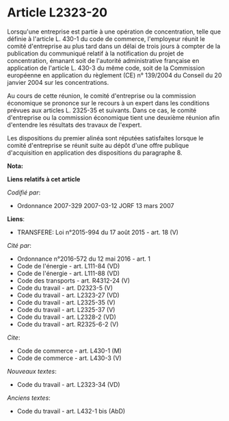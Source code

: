 # Article L2323-20

Lorsqu'une entreprise est partie à une opération de concentration, telle que définie à l'article L. 430-1 du code de
commerce, l'employeur réunit le comité d'entreprise au plus tard dans un délai de trois jours à compter de la publication du
communiqué relatif à la notification du projet de concentration, émanant soit de l'autorité administrative française en
application de l'article L. 430-3 du même code, soit de la Commission européenne en application du règlement (CE) n° 139/2004
du Conseil du 20 janvier 2004 sur les concentrations. 

Au cours de cette réunion, le comité d'entreprise ou la commission économique se prononce sur le recours à un expert dans les
conditions prévues aux articles L. 2325-35 et suivants. Dans ce cas, le comité d'entreprise ou la commission économique tient
une deuxième réunion afin d'entendre les résultats des travaux de l'expert. 

Les dispositions du premier alinéa sont réputées satisfaites lorsque le comité d'entreprise se réunit suite au dépôt d'une
offre publique d'acquisition en application des dispositions du paragraphe 8.

**Nota:**



**Liens relatifs à cet article**

_Codifié par_:

  - Ordonnance 2007-329 2007-03-12 JORF 13 mars 2007

**Liens**:

  - TRANSFERE: Loi n°2015-994 du 17 août 2015 - art. 18 (V)

_Cité par_:

  - Ordonnance n°2016-572 du 12 mai 2016 - art. 1
  - Code de l'énergie - art. L111-84 (VD)
  - Code de l'énergie - art. L111-88 (VD)
  - Code des transports - art. R4312-24 (V)
  - Code du travail - art. D2323-5 (V)
  - Code du travail - art. L2323-27 (VD)
  - Code du travail - art. L2325-35 (V)
  - Code du travail - art. L2325-37 (V)
  - Code du travail - art. L2328-2 (VD)
  - Code du travail - art. R2325-6-2 (V)

_Cite_:

  - Code de commerce - art. L430-1 (M)
  - Code de commerce - art. L430-3 (V)

_Nouveaux textes_:

  - Code du travail - art. L2323-34 (VD)

_Anciens textes_:

  - Code du travail - art. L432-1 bis (AbD)
